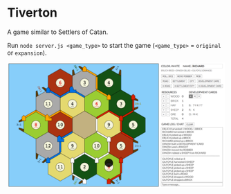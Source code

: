 # Tiverton

A game similar to Settlers of Catan.

Run `node server.js <game_type>` to start the game (`<game_type>` = `original` or `expansion`).

![Screenshot](screenshot.png?raw=true "Screenshot")


